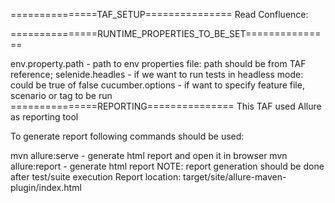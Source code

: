 ===============TAF_SETUP=============== Read Confluence:

===============RUNTIME_PROPERTIES_TO_BE_SET===============

env.property.path - path to env properties file: path should be from TAF reference;
selenide.headles - if we want to run tests in headless mode: could be true of false
cucumber.options - if want to specify feature file, scenario or tag to be run
===============REPORTING=============== This TAF used Allure as reporting tool

To generate report following commands should be used:

mvn allure:serve - generate html report and open it in browser
mvn allure:report - generate html report NOTE: report generation should be done after test/suite execution Report location: target/site/allure-maven-plugin/index.html
